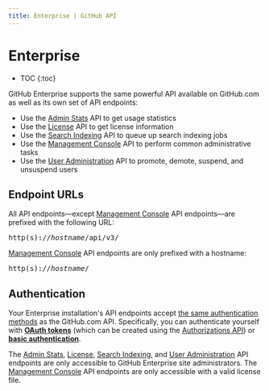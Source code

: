 ```yaml
---
title: Enterprise | GitHub API
---
```


# Enterprise

* TOC
{:toc}

GitHub Enterprise supports the same powerful API available on GitHub.com as well as its own set of API endpoints:

- Use the [Admin Stats][] API to get usage statistics
- Use the [License][] API to get license information
- Use the [Search Indexing][] API to queue up search indexing jobs
- Use the [Management Console][] API to perform common administrative tasks
- Use the [User Administration][] API to promote, demote, suspend, and unsuspend users

## Endpoint URLs

All API endpoints—except [Management Console][] API endpoints—are prefixed with the following URL:

<pre class="terminal">
http(s)://<em>hostname</em>/api/v3/
</pre>

[Management Console][] API endpoints are only prefixed with a hostname:

<pre class="terminal">
http(s)://<em>hostname</em>/
</pre>

## Authentication

Your Enterprise installation's API endpoints accept [the same authentication methods](http://developer.github.com/v3/#authentication) as the GitHub.com API. Specifically, you can authenticate yourself with **[OAuth tokens][]** (which can be created using the [Authorizations API][]) or **[basic authentication][]**.

The [Admin Stats][], [License][], [Search Indexing][], and [User Administration][] API endpoints are only accessible to GitHub Enterprise site administrators. The [Management Console][] API endpoints are only accessible with a valid license file.

[Authorizations API]: /v3/oauth_authorizations/#create-a-new-authorization
[OAuth tokens]: /v3/oauth/
[basic authentication]: /v3/#basic-authentication
[Admin Stats]: admin_stats/
[License]: license/
[Search Indexing]: search_indexing/
[Management Console]: management_console/
[User Administration]: /v3/users/administration/
